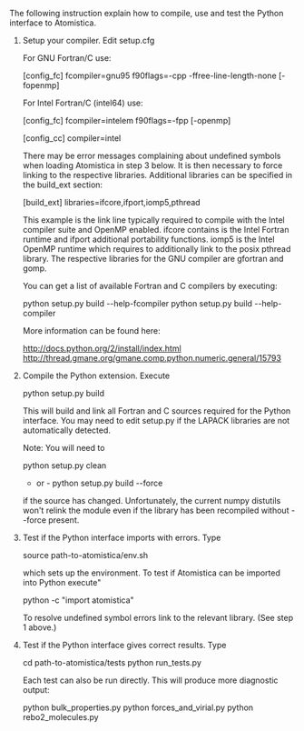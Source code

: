 The following instruction explain how to compile, use and test the Python
interface to Atomistica.

1. Setup your compiler. Edit setup.cfg

   For GNU Fortran/C use:

     [config_fc]
     fcompiler=gnu95
     f90flags=-cpp -ffree-line-length-none [-fopenmp]

   For Intel Fortran/C (intel64) use:

     [config_fc]
     fcompiler=intelem
     f90flags=-fpp [-openmp]
 
     [config_cc]
     compiler=intel

   There may be error messages complaining about undefined symbols when loading
   Atomistica in step 3 below. It is then necessary to force linking to the
   respective libraries. Additional libraries can be specified in the build_ext
   section:

     [build_ext]
     libraries=ifcore,ifport,iomp5,pthread

   This example is the link line typically required to compile with the Intel
   compiler suite and OpenMP enabled. ifcore contains is the Intel Fortran
   runtime and ifport additional portability functions. iomp5 is the Intel
   OpenMP runtime which requires to additionally link to the posix pthread
   library. The respective libraries for the GNU compiler are gfortran and
   gomp.

   You can get a list of available Fortran and C compilers by executing:

     python setup.py build --help-fcompiler
     python setup.py build --help-compiler

   More information can be found here:

     http://docs.python.org/2/install/index.html
     http://thread.gmane.org/gmane.comp.python.numeric.general/15793


2. Compile the Python extension. Execute

     python setup.py build

   This will build and link all Fortran and C sources required for the Python
   interface. You may need to edit setup.py if the LAPACK libraries are not
   automatically detected.

   Note: You will need to

     python setup.py clean
     - or -
     python setup.py build --force

   if the source has changed. Unfortunately, the current numpy distutils
   won't relink the module even if the library has been recompiled without
   --force present.


3. Test if the Python interface imports with errors. Type

     source path-to-atomistica/env.sh

   which sets up the environment. To test if Atomistica can be imported into
   Python execute"

     python -c "import atomistica"

   To resolve undefined symbol errors link to the relevant library.
   (See step 1 above.)


4. Test if the Python interface gives correct results. Type

     cd path-to-atomistica/tests
     python run_tests.py

   Each test can also be run directly. This will produce more diagnostic output:

     python bulk_properties.py
     python forces_and_virial.py
     python rebo2_molecules.py
